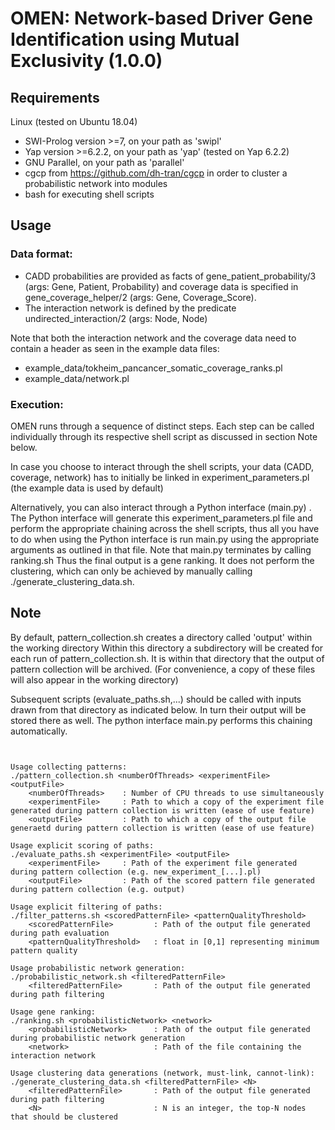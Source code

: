 # OMEN: Network-based Driver Gene Identification using Mutual Exclusivity (1.0.0)

## Requirements

Linux (tested on Ubuntu 18.04)

* SWI-Prolog version >=7, on your path as 'swipl'
* Yap version >=6.2.2, on your path as 'yap' (tested on Yap 6.2.2)
* GNU Parallel, on your path as 'parallel'
* cgcp from https://github.com/dh-tran/cgcp in order to cluster a probabilistic network into modules
* bash for executing shell scripts

## Usage

### Data format:

* CADD probabilities are provided as facts of gene_patient_probability/3 (args: Gene, Patient, Probability)
and coverage data is specified in gene_coverage_helper/2 (args: Gene, Coverage_Score).
* The interaction network is defined by the predicate undirected_interaction/2 (args: Node, Node)

Note that both the interaction network and the coverage data need to contain a header as seen in the example data files:
- example_data/tokheim_pancancer_somatic_coverage_ranks.pl
- example_data/network.pl

### Execution:

OMEN runs through a sequence of distinct steps.
Each step can be called individually through its respective shell script as discussed in section Note below.

In case you choose to interact through the shell scripts, your data (CADD, coverage, network)
has to initially be linked in experiment_parameters.pl (the example data is used by default)

Alternatively, you can also interact through a Python interface (main.py) . The Python interface will generate this
experiment_parameters.pl file and perform the appropriate chaining across the shell scripts,
thus all you have to do when using the Python interface is run main.py
using the appropriate arguments as outlined in that file. Note that main.py terminates by calling ranking.sh
Thus the final output is a gene ranking. It does not perform the clustering, which can only be
achieved by manually calling ./generate_clustering_data.sh.


## Note

By default, pattern_collection.sh creates a directory called 'output' within the working directory
Within this directory a subdirectory will be created for each run of pattern_collection.sh.
It is within that directory that the output of pattern collection will be archived. 
(For convenience, a copy of these files will also appear in the working directory)

Subsequent scripts (evaluate_paths.sh,...) should be called with inputs drawn from that directory as indicated below.
In turn their output will be stored there as well. The python interface main.py performs this chaining automatically.

```


Usage collecting patterns:
./pattern_collection.sh <numberOfThreads> <experimentFile> <outputFile>
    <numberOfThreads>    : Number of CPU threads to use simultaneously
    <experimentFile>     : Path to which a copy of the experiment file generated during pattern collection is written (ease of use feature)
    <outputFile>         : Path to which a copy of the output file generaetd during pattern collection is written (ease of use feature)
    
Usage explicit scoring of paths:
./evaluate_paths.sh <experimentFile> <outputFile>
    <experimentFile>     : Path of the experiment file generated during pattern collection (e.g. new_experiment_[...].pl)
    <outputFile>         : Path of the scored pattern file generated during pattern collection (e.g. output)

Usage explicit filtering of paths:
./filter_patterns.sh <scoredPatternFile> <patternQualityThreshold>
    <scoredPatternFile>         : Path of the output file generated during path evaluation
    <patternQualityThreshold>   : float in [0,1] representing minimum pattern quality

Usage probabilistic network generation:
./probabilistic_network.sh <filteredPatternFile>
    <filteredPatternFile>       : Path of the output file generated during path filtering

Usage gene ranking:
./ranking.sh <probabilisticNetwork> <network>
    <probabilisticNetwork>      : Path of the output file generated during probabilistic network generation
    <network>                   : Path of the file containing the interaction network

Usage clustering data generations (network, must-link, cannot-link):
./generate_clustering_data.sh <filteredPatternFile> <N>
    <filteredPatternFile>       : Path of the output file generated during path filtering
    <N>                         : N is an integer, the top-N nodes that should be clustered
```
